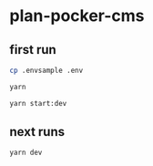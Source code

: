 # plan-pocker-cms

## first run

```bash
cp .envsample .env
```

```bash
yarn
```

```bash
yarn start:dev
```

## next runs

```bash
yarn dev
```
